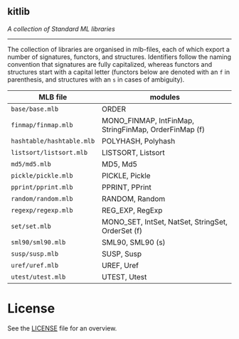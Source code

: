 ## kitlib

_A collection of Standard ML libraries_

-----

The collection of libraries are organised in mlb-files, each of which
export a number of signatures, functors, and structures. Identifiers
follow the naming convention that signatures are fully capitalized,
whereas functors and structures start with a capital letter (functors
below are denoted with an `f` in parenthesis, and structures with an `s` in cases of ambiguity).

 MLB file   | modules
 -----------|----------
 `base/base.mlb` | ORDER
 `finmap/finmap.mlb` | MONO_FINMAP, IntFinMap, StringFinMap, OrderFinMap (f)
 `hashtable/hashtable.mlb` | POLYHASH, Polyhash
 `listsort/listsort.mlb` | LISTSORT, Listsort
 `md5/md5.mlb` | MD5, Md5
 `pickle/pickle.mlb` | PICKLE, Pickle
 `pprint/pprint.mlb` | PPRINT, PPrint
 `random/random.mlb` | RANDOM, Random
 `regexp/regexp.mlb` | REG_EXP, RegExp
 `set/set.mlb` | MONO_SET, IntSet, NatSet, StringSet, OrderSet (f)
 `sml90/sml90.mlb` | SML90, SML90 (s)
 `susp/susp.mlb` | SUSP, Susp
 `uref/uref.mlb` | UREF, Uref
 `utest/utest.mlb` | UTEST, Utest

License
======
See the [LICENSE](LICENSE) file for an overview.





